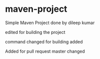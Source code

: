 # maven-project

Simple Maven Project done by dileep kumar

edited for building the project

command changed for building
added

Added for pull request
master changed
